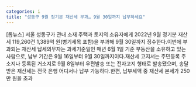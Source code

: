 ```yaml
---
categories: i
title: "성동구 9월 정기분 재산세 부과… 9월 30일까지 납부하세요"
---
```

[톱뉴스] 서울 성동구가 관내 소재 주택과 토지의 소유자에게 2022년 9월 정기분 재산세 119,260건 1,389억 원(병기세목 포함)을 부과해 9월 30일까지 징수한다.이번에 부과되는 재산세 납세의무자는 과세기준일인 매년 6월 1일 기준 부동산을 소유하고 있는 사람으로, 납부 기간은 9월 16일부터 9월 30일까지이다.재산세 고지서는 주민등록 주소지나 등록된 거소지로 9월 8일부터 우편발송 또는 전자고지 형태로 발송됐으며, 송달받은 재산세는 전국 은행 어디서나 납부 가능하다.한편, 납부세액 중 재산세 본세가 250만 원을 초과